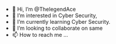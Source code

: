 - 👋 Hi, I’m @ThelegendAce
- 👀 I’m interested in Cyber Security,
- 🌱 I’m currently learning Cyber Security.
- 💞️ I’m looking to collaborate on same
- 📫 How to reach me ...

<!---
ThelegendAce/ThelegendAce is a ✨ special ✨ repository because its `README.md` (this file) appears on your GitHub profile.
You can click the Preview link to take a look at your changes.
--->
